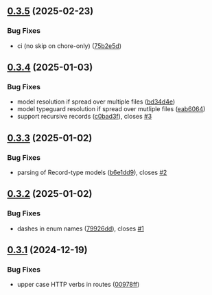 ## [0.3.5](https://github.com/crowbait/typespec-typescript-emitter/compare/v0.3.4...v0.3.5) (2025-02-23)


### Bug Fixes

* ci (no skip on chore-only) ([75b2e5d](https://github.com/crowbait/typespec-typescript-emitter/commit/75b2e5d4346fd17de5c7baf689de6e4cac259542))



## [0.3.4](https://github.com/crowbait/typespec-typescript-emitter/compare/v0.3.3...v0.3.4) (2025-01-03)


### Bug Fixes

* model resolution if spread over multiple files ([bd34d4e](https://github.com/crowbait/typespec-typescript-emitter/commit/bd34d4ee7a7cc83c3c233ffd3ae9086db318be51))
* model typeguard resolution if spread over mutliple files ([eab6064](https://github.com/crowbait/typespec-typescript-emitter/commit/eab606421c930d5c9a747ffbd0d1a0707608374b))
* support recursive records ([c0bad3f](https://github.com/crowbait/typespec-typescript-emitter/commit/c0bad3f15f2f0913ef99129ce17c53a17fd0d125)), closes [#3](https://github.com/crowbait/typespec-typescript-emitter/issues/3)



## [0.3.3](https://github.com/crowbait/typespec-typescript-emitter/compare/v0.3.2...v0.3.3) (2025-01-02)


### Bug Fixes

* parsing of Record-type models ([b6e1dd9](https://github.com/crowbait/typespec-typescript-emitter/commit/b6e1dd91b94e39ad657d584f49051bc8e9e83608)), closes [#2](https://github.com/crowbait/typespec-typescript-emitter/issues/2)



## [0.3.2](https://github.com/crowbait/typespec-typescript-emitter/compare/v0.3.1...v0.3.2) (2025-01-02)


### Bug Fixes

* dashes in enum names ([79926dd](https://github.com/crowbait/typespec-typescript-emitter/commit/79926dd6c1e437687ab84943c3dade74a3d0498e)), closes [#1](https://github.com/crowbait/typespec-typescript-emitter/issues/1)



## [0.3.1](https://github.com/crowbait/typespec-typescript-emitter/compare/v0.3.0...v0.3.1) (2024-12-19)


### Bug Fixes

* upper case HTTP verbs in routes ([00978ff](https://github.com/crowbait/typespec-typescript-emitter/commit/00978ff4f179fec336d0339b9038d2e2234a0574))



